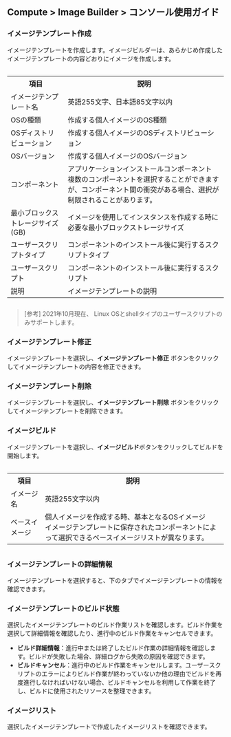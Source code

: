 ## Compute > Image Builder > コンソール使用ガイド
### イメージテンプレート作成
イメージテンプレートを作成します。イメージビルダーは、あらかじめ作成したイメージテンプレートの内容どおりにイメージを作成します。

<table class="it" style="padding-top: 15px; padding-bottom: 10px;">
  <tr>
    <th>項目</th>
    <th>説明</th>
  </tr>
  <tr>
    <td>イメージテンプレート名</td>
    <td>英語255文字、日本語85文字以内</td>
  </tr>
  <tr>
    <td>OSの種類</td>
    <td>作成する個人イメージのOS種類</td>
  </tr>
  <tr>
    <td>OSディストリビューション</td>
    <td>作成する個人イメージのOSディストリビューション</td>
  </tr>
  <tr>
    <td>OSバージョン</td>
    <td>作成する個人イメージのOSバージョン</td>
  </tr>
  <tr>
    <td>コンポーネント</td>
    <td>アプリケーションインストールコンポーネント<br/>複数のコンポーネントを選択することができますが、コンポーネント間の衝突がある場合、選択が制限されることがあります。</td>
  </tr>
  <tr>
    <td>最小ブロックストレージサイズ(GB)</td>
    <td>イメージを使用してインスタンスを作成する時に 必要な最小ブロックストレージサイズ</td>
  </tr>
  <tr>
    <td>ユーザースクリプトタイプ</td>
    <td>コンポーネントのインストール後に実行するスクリプトタイプ</td>
  </tr>
  <tr>
    <td>ユーザースクリプト</td>
    <td>コンポーネントのインストール後に実行するスクリプト</td>
  </tr>
  <tr>
    <td>説明</td>
    <td>イメージテンプレートの説明</td>
  </tr>
</table>

> [参考]
> 2021年10月現在、 Linux OSとshellタイプのユーザースクリプトのみサポートします。

### イメージテンプレート修正
イメージテンプレートを選択し、**イメージテンプレート修正** ボタンをクリックしてイメージテンプレートの内容を修正できます。

### イメージテンプレート削除
イメージテンプレートを選択し、**イメージテンプレート削除** ボタンをクリックしてイメージテンプレートを削除できます。

### イメージビルド
イメージテンプレートを選択し、**イメージビルド**ボタンをクリックしてビルドを開始します。

<table class="it" style="padding-top: 15px; padding-bottom: 10px;">
  <tr>
    <th>項目</th>
    <th>説明</th>
  </tr>
  <tr>
    <td>イメージ名</td>
    <td>英語255文字以内</td>
  </tr>
  <tr>
    <td>ベースイメージ</td>
    <td>個人イメージを作成する時、基本となるOSイメージ<br/>イメージテンプレートに保存されたコンポーネントによって選択できるベースイメージリストが異なります。</td>
  </tr>
</table>

### イメージテンプレートの詳細情報
イメージテンプレートを選択すると、下のタブでイメージテンプレートの情報を確認できます。

### イメージテンプレートのビルド状態
選択したイメージテンプレートのビルド作業リストを確認します。ビルド作業を選択して詳細情報を確認したり、進行中のビルド作業をキャンセルできます。

* **ビルド詳細情報**：進行中または終了したビルド作業の詳細情報を確認します。ビルドが失敗した場合、詳細ログから失敗の原因を確認できます。
* **ビルドキャンセル**：進行中のビルド作業をキャンセルします。ユーザースクリプトのエラーによりビルド作業が終わっていないか他の理由でビルドを再度進行しなければいけない場合、ビルドキャンセルを利用して作業を終了し、ビルドに使用されたリソースを整理できます。

### イメージリスト
選択したイメージテンプレートで作成したイメージリストを確認できます。
